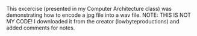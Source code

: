 This excercise (presented in my Computer Architecture class) was demonstrating how to encode a jpg file into a wav file.
NOTE: THIS IS NOT MY CODE! I downloaded it from the creator (lowbyteproductions) and added comments for notes.
